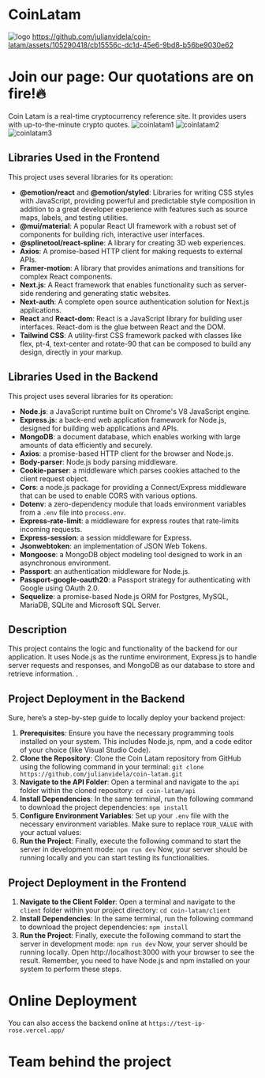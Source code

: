 # CoinLatam
![logo](https://github.com/julianvidela/coin-latam/assets/105290418/893826ac-3f04-48aa-87eb-e8f4d327d02e)
https://github.com/julianvidela/coin-latam/assets/105290418/cb15556c-dc1d-45e6-9bd8-b56be9030e62

# Join our page: Our quotations are on fire!🔥
Coin Latam is a real-time cryptocurrency reference site.
It provides users with up-to-the-minute crypto quotes.
![coinlatam1](https://github.com/julianvidela/coin-latam/assets/105290418/94631775-def8-44da-855f-cd66082ffb26)
![coinlatam2](https://github.com/julianvidela/coin-latam/assets/105290418/4d9d8d35-57e7-488f-b5f1-76210340f780)
![coinlatam3](https://github.com/julianvidela/coin-latam/assets/105290418/41c5c4d5-ce24-449e-b4a3-86510e69786d)

## Libraries Used in the Frontend
This project uses several libraries for its operation:
- **@emotion/react** and **@emotion/styled**: Libraries for writing CSS styles with JavaScript, providing powerful and predictable style composition in addition to a great developer experience with features such as source maps, labels, and testing utilities.
- **@mui/material**: A popular React UI framework with a robust set of components for building rich, interactive user interfaces.
- **@splinetool/react-spline**: A library for creating 3D web experiences.
- **Axios**: A promise-based HTTP client for making requests to external APIs.
- **Framer-motion**: A library that provides animations and transitions for complex React components.
- **Next.js**: A React framework that enables functionality such as server-side rendering and generating static websites.
- **Next-auth**: A complete open source authentication solution for Next.js applications.
- **React** and **React-dom**: React is a JavaScript library for building user interfaces. React-dom is the glue between React and the DOM.
- **Tailwind CSS**: A utility-first CSS framework packed with classes like flex, pt-4, text-center and rotate-90 that can be composed to build any design, directly in your markup.


## Libraries Used in the Backend
This project uses several libraries for its operation:
- **Node.js**: a JavaScript runtime built on Chrome's V8 JavaScript engine.
- **Express.js**: a back-end web application framework for Node.js, designed for building web applications and APIs.
- **MongoDB**: a document database, which enables working with large amounts of data efficiently and securely.
- **Axios**: a promise-based HTTP client for the browser and Node.js.
- **Body-parser**: Node.js body parsing middleware.
- **Cookie-parser**: a middleware which parses cookies attached to the client request object.
- **Cors**: a node.js package for providing a Connect/Express middleware that can be used to enable CORS with various options.
- **Dotenv**: a zero-dependency module that loads environment variables from a `.env` file into `process.env`.
- **Express-rate-limit**: a middleware for express routes that rate-limits incoming requests.
- **Express-session**: a session middleware for Express.
- **Jsonwebtoken**: an implementation of JSON Web Tokens.
- **Mongoose**: a MongoDB object modeling tool designed to work in an asynchronous environment.
- **Passport**: an authentication middleware for Node.js.
- **Passport-google-oauth20**: a Passport strategy for authenticating with Google using OAuth 2.0.
- **Sequelize**: a promise-based Node.js ORM for Postgres, MySQL, MariaDB, SQLite and Microsoft SQL Server.
  
## Description
This project contains the logic and functionality of the backend for our application.
It uses Node.js as the runtime environment, Express.js to handle server requests and responses,
and MongoDB as our database to store and retrieve information.
.
## Project Deployment in the Backend
Sure, here’s a step-by-step guide to locally deploy your backend project:
1. **Prerequisites**: Ensure you have the necessary programming tools installed on your system.
   This includes Node.js, npm, and a code editor of your choice (like Visual Studio Code).
2. **Clone the Repository**: Clone the Coin Latam repository from GitHub using
   the following command in your terminal: `git clone https://github.com/julianvidela/coin-latam.git`
3. **Navigate to the API Folder**: Open a terminal and navigate to the `api` folder
   within the cloned repository: `cd coin-latam/api`
4. **Install Dependencies**: In the same terminal, run the following command to download
   the project dependencies: `npm install`   
5. **Configure Environment Variables**: Set up your `.env` file with the necessary environment variables.
   Make sure to replace `YOUR_VALUE` with your actual values:
6. **Run the Project**: Finally, execute the following command to start the server
   in development mode: `npm run dev`
Now, your server should be running locally and you can start testing its functionalities.

## Project Deployment in the Frontend
1. **Navigate to the Client Folder**: Open a terminal and navigate to the `client`
  folder within your project directory: `cd coin-latam/client`
2. **Install Dependencies**: In the same terminal, run the following command to download the project dependencies: `npm install`
3. **Run the Project**: Finally, execute the following command to start the server in
  development mode: `npm run dev`
Now, your server should be running locally. Open http://localhost:3000 with your browser to see the result.
Remember, you need to have Node.js and npm installed on your system to perform these steps.

# Online Deployment
You can also access the backend online at `https://test-ip-rose.vercel.app/`
# Team behind the project
